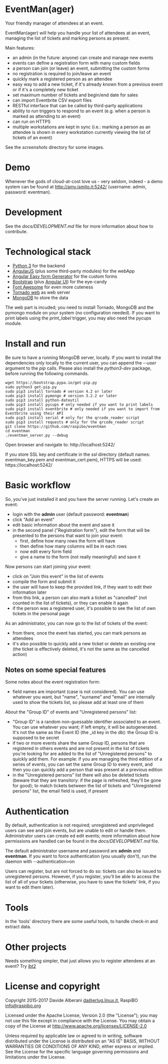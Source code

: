EventMan(ager)
===============

Your friendly manager of attendees at an event.

EventMan(ager) will help you handle your list of attendees at an event, managing the list of tickets and marking persons as present.

Main features:
- an admin (in the future: anyone) can create and manage new events
- events can define a registration form with many custom fields
- a person can join (or leave) an event, submitting the custom forms
- no registration is required to join/leave an event
- quickly mark a registered person as an attendee
- easy way to add a new ticket, if it's already known from a previous event or if it's a completely new ticket
- set maximum number of tickets and begin/end date for sales
- can import Eventbrite CSV export files
- RESTful interface that can be called by third-party applications
- ability to run triggers to respond to an event (e.g. when a person is marked as attending to an event)
- can run on HTTPS
- multiple workstations are kept in sync (i.e.: marking a person as an attendee is shown in every workstation currently viewing the list of tickets of an event)

See the *screenshots* directory for some images.

Demo
====

Whenever the gods of cloud-at-cost love us - very seldom, indeed - a demo system can be found at http://amy.ismito.it:5242/ (username: admin, password: eventman).


Development
===========

See the *docs/DEVELOPMENT.md* file for more information about how to contribute.


Technological stack
===================

- [Python 3](https://www.python.org/) for the backend
- [AngularJS](https://angularjs.org/) (plus some third-party modules) for the webApp
- [Angular Easy form Generator](https://mackentoch.github.io/easyFormGenerator/) for the custom forms
- [Bootstrap](http://getbootstrap.com/) (plus [Angular UI](https://angular-ui.github.io/bootstrap/)) for the eye-candy
- [Font Awesome](https://fortawesome.github.io/Font-Awesome/) for even more cuteness
- [Tornado web](http://www.tornadoweb.org/) as web server
- [MongoDB](https://www.mongodb.org/) to store the data

The web part is incuded; you need to install Tornado, MongoDB and the pymongo module on your system (no configuration needed).
If you want to print labels using the _print\_label_ trigger, you may also need the pycups module.


Install and run
===============

Be sure to have a running MongoDB server, locally. If you want to install the dependencies only locally to the current user, you can append the *--user* argument to the *pip* calls. Please also install the *python3-dev* package, before running the following commands.

    wget https://bootstrap.pypa.io/get-pip.py
    sudo python3 get-pip.py
    sudo pip3 install tornado # version 4.2 or later
    sudo pip3 install pymongo # version 3.2.2 or later
    sudo pip3 install python-dateutil
    sudo pip3 install pycups # only needed if you want to print labels
    sudo pip3 install eventbrite # only needed if you want to import from Eventbrite using their API
    sudo pip3 install serial # only for the qrcode_reader script
    sudo pip3 install requests # only for the qrcode_reader script
    git clone https://github.com/raspibo/eventman
    cd eventman
    ./eventman_server.py --debug


Open browser and navigate to: http://localhost:5242/

If you store SSL key and certificate in the *ssl* directory (default names: eventman\_key.pem and eventman\_cert.pem), HTTPS will be used: https://localhost:5242/


Basic workflow
==============

So, you've just installed it and you have the server running.  Let's create an event:
- login with the **admin** user (default password: **eventman**)
- click "Add an event"
- edit basic information about the event and save it
- in the second panel ("Registration form"), edit the form that will be presented to the persons that want to join your event:
  - first, define how many rows the form will have
  - then define how many columns will be in each rows
  - now edit every form field
  - give a name to the form (not really meaningful) and save it

Now persons can start joining your event:
- click on "Join this event" in the list of events
- compile the form and submit it
- the user will have to keep the provided link, if they want to edit their information later
- from this link, a person can also mark a ticket as "cancelled" (not counted in the list of tickets), or they can enable it again
- if the person was a registered user, it's possible to see the list of own tickets in the personal page

As an administrator, you can now go to the list of tickets of the event:
- from there, once the event has started, you can mark persons as attendees
- it's also possible to quickly add a new ticket or delete an existing one (the ticket is effectively deleted, it's not the same as the cancelled action)


Notes on some special features
------------------------------

Some notes about the event registration form:
- field names are important (case is not considered). You can use whatever you want, but "name", "surname" and "email" are internally used to show the tickets list, so please add at least one of them

About the "Group ID" of events and "Unregistered persons" list:
- "Group ID" is a random non-guessable identifier associated to an event. You can use whatever you want; if left empty, it will be autogenerated. It's not the same as the Event ID (the \_id key in the db): the Group ID is supposed to be secret
- if two or more events share the same Group ID, persons that are registered in others events and are not present in the list of tickets you're looking for are added to the list of "Unregistered persons" to quickly add them. For example: if you are managing the third edition of a series of events, you can set the same Group ID to every event, and then you can quickly add a person that was present at a previous edition
- in the "Unregistered persons" list there will also be deleted tickets (beware that they are transitory: if the page is refreshed, they'll be gone for good); to match tickets between the list of tickets and "Unregistered persons" list, the email field is used, if present


Authentication
==============

By default, authentication is not required; unregistered and unprivileged users can see and join events, but are unable to edit or handle them. Administrator users can create ed edit events; more information about how permissions are handled can be found in the *docs/DEVELOPMENT.md* file.

The default administrator username and password are **admin** and **eventman**. If you want to force authentication (you usually don't), run the daemon with --authentication=on

Users can register, but are not forced to do so: tickets can also be issued to unregistered persons. However, if you register, you'll be able to access the list of all of your tickets (otherwise, you have to save the tickets' link, if you want to edit them later).

Tools
=====

In the 'tools' directory there are some useful tools, to handle check-in and extract data.


Other projects
==============

Needs something simpler, that just allows you to register attendees at an event?  Try [ibt2](https://github.com/raspibo/ibt2)


License and copyright
=====================

Copyright 2015-2017 Davide Alberani <da@erlug.linux.it>, RaspiBO <info@raspibo.org>

Licensed under the Apache License, Version 2.0 (the "License");
you may not use this file except in compliance with the License.
You may obtain a copy of the License at http://www.apache.org/licenses/LICENSE-2.0

Unless required by applicable law or agreed to in writing, software
distributed under the License is distributed on an "AS IS" BASIS,
WITHOUT WARRANTIES OR CONDITIONS OF ANY KIND, either express or implied.
See the License for the specific language governing permissions and
limitations under the License.

